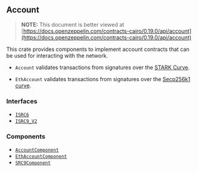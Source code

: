 ## Account

> **NOTE:** This document is better viewed at [https://docs.openzeppelin.com/contracts-cairo/0.19.0/api/account](https://docs.openzeppelin.com/contracts-cairo/0.19.0/api/account)

This crate provides components to implement account contracts that can be used for interacting with the network.

- `Account` validates transactions from signatures over the
[STARK Curve](https://docs.starknet.io/architecture-and-concepts/cryptography/stark-curve/).

- `EthAccount` validates transactions from signatures over the
[Secp256k1 curve](https://en.bitcoin.it/wiki/Secp256k1).

### Interfaces

- [`ISRC6`](https://docs.openzeppelin.com/contracts-cairo/0.19.0/api/account#ISRC6)
- [`ISRC9_V2`](https://docs.openzeppelin.com/contracts-cairo/0.19.0/api/account#ISRC9_V2)

### Components

- [`AccountComponent`](https://docs.openzeppelin.com/contracts-cairo/0.19.0/api/account#AccountComponent)
- [`EthAccountComponent`](https://docs.openzeppelin.com/contracts-cairo/0.19.0/api/account#EthAccountComponent)
- [`SRC9Component`](https://docs.openzeppelin.com/contracts-cairo/0.19.0/api/account#SRC9Component)
